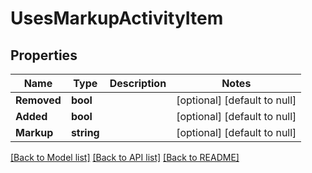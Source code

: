 # UsesMarkupActivityItem

## Properties
Name | Type | Description | Notes
------------ | ------------- | ------------- | -------------
**Removed** | **bool** |  | [optional] [default to null]
**Added** | **bool** |  | [optional] [default to null]
**Markup** | **string** |  | [optional] [default to null]

[[Back to Model list]](../README.md#documentation-for-models) [[Back to API list]](../README.md#documentation-for-api-endpoints) [[Back to README]](../README.md)

